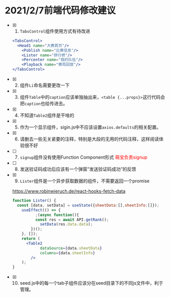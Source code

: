 # 2021/2/7前端代码修改建议

- [x] 1. `TabsControl`组件使用方式有待改进

  ```jsx
  <TabsControl>
  	<Head1 name="大赛首页"/>
      <Publish name="比赛信息"/>
      <Lister name="排行榜"/>
      <Percenter name="我的队伍"/>
      <Playback name="赛局回放"/>
  </TabsControl>
  ```

- [x] 2. 组件`Li`命名需要更改一下

- [x] 3. 组件`Table`中的`caption`应该单独抽出来，`<table {...props}>`这行代码会把`caption`也给传进去。

- [x] 4. 不知道`Table2`组件是干啥的

- [x] 5. 作为一个显示组件，sigin.js中不应该设置`axios.defaults`的相关配置。

- [x] 6. 请删去一些无关紧要的注释，特别是大段的无用的代码注释，这样阅读体验很不好

- [ ] 7. `signup`组件没有使用Function Component形式
<span style="color:red">萌宝负责signup</span>

- [ ] 8. 发送验证码成功后应该有一个弹窗“发送验证码成功”的反馈

- [x] 9. `Lister`组件是一个异步获取数据的组件，不需要返回一个promise

  https://www.robinwieruch.de/react-hooks-fetch-data

  ```jsx
  function Lister() {
  	const [data, setData] = useState({sheetData:[],sheetInfo:[]});
      useEffect(() => {
         	;(async function(){
          	const res = await API.getRank();
              setData(res.data.data);
          })();
      }, []);
      return (
      	<Table2
              dataSource={data.sheetData}
              columns={data.sheetInfo}
          />
      );
  }
  ```

- [x] 10. seed.js中的每一个tab子组件应该分在seed目录下的不同js文件中，利于管理。

